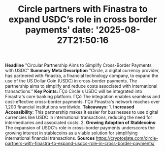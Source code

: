 ﻿---
title: "Circle partners with Finastra to expand USDC’s role in cross border payments'
date: '2025-08-27T21:50:16"
category: "Markets"
summary: ""
slug: "circle partners with finastra to expand usdcs role in cross "
source_urls:
  - "https://cryptoslate.com/circle-partners-with-finastra-to-expand-usdcs-role-in-cross-border-payments/"
seo:
  title: "Circle partners with Finastra to expand USDC’s role in cross border payments | Hash n Hedge'
  description: '"
  keywords: ["news", "markets", "brief"]
---
**Headline** "Circular Partnership Aims to Simplify Cross-Border Payments with USDC"  **Summary Meta Description** "Circle, a digital currency provider, has partnered with Finastra, a financial technology company, to expand the use of the US Dollar Coin (USDC) in cross-border payments. The partnership aims to simplify and reduce costs associated with international transactions."  **Key Points:**  ΓÇó Circle's USDC will be integrated into Finastra's core banking platform. ΓÇó The integration enables seamless and cost-effective cross-border payments. ΓÇó Finastra's network reaches over 1,200 financial institutions worldwide.  **Takeaways:**  1. **Increased Accessibility**: This partnership makes it easier for businesses to use digital currencies like USDC in international transactions, reducing the need for intermediaries and associated costs. 2. **Growing Adoption of Stablecoins**: The expansion of USDC's role in cross-border payments underscores the growing interest in stablecoins as a viable solution for simplifying international financial transactions.  **Sources** https://cryptoslate.com/circle-partners-with-finastra-to-expand-usdcs-role-in-cross-border-payments/ 
